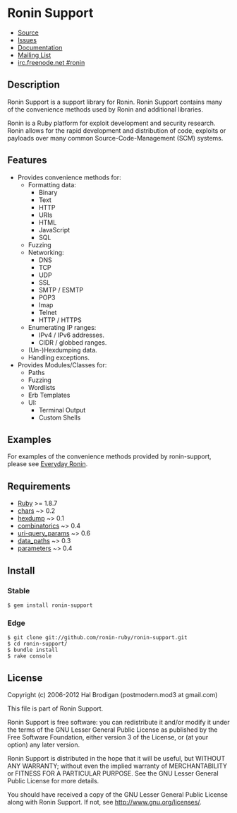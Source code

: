 # Ronin Support

* [Source](https://github.com/ronin-ruby/ronin-support)
* [Issues](https://github.com/ronin-ruby/ronin-support/issues)
* [Documentation](http://ronin-ruby.github.com/docs/ronin-support/frames)
* [Mailing List](http://groups.google.com/group/ronin-ruby)
* [irc.freenode.net #ronin](http://webchat.freenode.net/?channels=ronin&uio=Mj10cnVldd)

## Description

Ronin Support is a support library for Ronin. Ronin Support contains many of
the convenience methods used by Ronin and additional libraries.

Ronin is a Ruby platform for exploit development and security research.
Ronin allows for the rapid development and distribution of code, exploits
or payloads over many common Source-Code-Management (SCM) systems.

## Features

* Provides convenience methods for:
  * Formatting data:
    * Binary
    * Text
    * HTTP
    * URIs
    * HTML
    * JavaScript
    * SQL
  * Fuzzing
  * Networking:
    * DNS
    * TCP
    * UDP
    * SSL
    * SMTP / ESMTP
    * POP3
    * Imap
    * Telnet
    * HTTP / HTTPS
  * Enumerating IP ranges:
    * IPv4 / IPv6 addresses.
    * CIDR / globbed ranges.
  * (Un-)Hexdumping data.
  * Handling exceptions.
* Provides Modules/Classes for:
  * Paths
  * Fuzzing
  * Wordlists
  * Erb Templates
  * UI:
    * Terminal Output
    * Custom Shells

## Examples

For examples of the convenience methods provided by ronin-support,
please see [Everyday Ronin](http://ronin-ruby.github.com/guides/everyday_ronin.html).

## Requirements

* [Ruby](http://www.ruby-lang.org/) >= 1.8.7
* [chars](https://github.com/postmodern/chars#readme)
  ~> 0.2
* [hexdump](https://github.com/postmodern/hexdump#readme)
  ~> 0.1
* [combinatorics](https://github.com/postmodern/combinatorics#readme)
  ~> 0.4
* [uri-query_params](https://github.com/postmodern/uri-query_params#readme)
  ~> 0.6
* [data_paths](https://github.com/postmodern/data_paths#readme)
  ~> 0.3
* [parameters](https://github.com/postmodern/parameters#readme)
  ~> 0.4

## Install

### Stable

    $ gem install ronin-support

### Edge

    $ git clone git://github.com/ronin-ruby/ronin-support.git
    $ cd ronin-support/
    $ bundle install
    $ rake console

## License

Copyright (c) 2006-2012 Hal Brodigan (postmodern.mod3 at gmail.com)

This file is part of Ronin Support.

Ronin Support is free software: you can redistribute it and/or modify
it under the terms of the GNU Lesser General Public License as published
by the Free Software Foundation, either version 3 of the License, or
(at your option) any later version.

Ronin Support is distributed in the hope that it will be useful,
but WITHOUT ANY WARRANTY; without even the implied warranty of
MERCHANTABILITY or FITNESS FOR A PARTICULAR PURPOSE.  See the
GNU Lesser General Public License for more details.

You should have received a copy of the GNU Lesser General Public License
along with Ronin Support.  If not, see <http://www.gnu.org/licenses/>.

